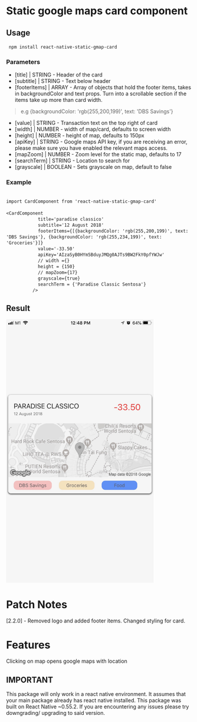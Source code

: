 # Static google maps card component

## Usage

```
 npm install react-native-static-gmap-card

```


### Parameters

* [title] | STRING - Header of the card
* [subtitle] | STRING - Text below header
* [footerItems] | ARRAY - Array of objects that hold the footer items, takes in backgroundColor and text props. Turn into a scrollable section if the items take up more than card width.
> e.g {backgroundColor: 'rgb(255,200,199)', text: 'DBS Savings'}

* [value] | STRING - Transaction text on the top right of card
* [width] | NUMBER - width of map/card, defaults to screen width
* [height] | NUMBER - height of map, defaults to 150px
* [apiKey] | STRING - Google maps API key, if you are receiving an error, please make sure you have enabled the relevant maps access.
* [mapZoom] | NUMBER - Zoom level for the static map, defaults to 17
* [searchTerm] | STRING - Location to search for
* [grayscale] | BOOLEAN - Sets grayscale on map, default to false

### Example
```

import CardComponent from 'react-native-static-gmap-card'

<CardComponent
            title='paradise classico'
            subtitle='12 August 2018'
            footerItems={[{backgroundColor: 'rgb(255,200,199)', text: 'DBS Savings'}, {backgroundColor: 'rgb(255,234,199)', text: 'Groceries'}]}
            value='-33.50'
            apiKey='AIzaSyB0HYm5BduyJMQg0AJTs9BW2FkY0pfYWJw'
            // width ={}
            height = {150}
            // mapZoom={17}
            grayscale={true}
            searchTerm = {'Paradise Classic Sentosa'}
          />
```

## Result
<img src="./sample.jpg" alt="drawing" width="400"/>

# Patch Notes
[2.2.0] - Removed logo and added footer items. Changed styling for card.
# Features

Clicking on map opens google maps with location


## IMPORTANT
This package will only work in a react native environment. It assumes that your main package already has react native installed. This package was built on React Native ~0.55.2. If you are encountering any issues please try downgrading/ upgrading to said version.
